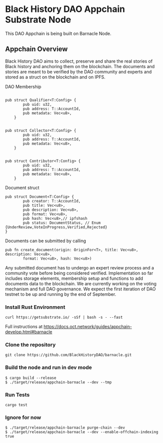 # Black History DAO Appchain Substrate Node

This DAO Appchain is being built on Barnacle Node.

## Appchain Overview

Black History DAO aims to collect, preserve and share the real stories of Black history and anchoring them on the blockchain. The documents and stories are meant to be verified by the DAO community and experts and stored as a struct on the blockchain and on IPFS.

DAO Membership
```

pub struct Qualifier<T:Config> {
		pub uid: u32,
		pub address: T::AccountId,
		pub metadata: Vec<u8>,
	}

	
pub struct Collector<T:Config> {
		pub uid: u32,
		pub address: T::AccountId,
		pub metadata: Vec<u8>,
	}

	
pub struct Contributor<T:Config> {
		pub uid: u32,
		pub address: T::AccountId,
		pub metadata: Vec<u8>,
	}
```

Document struct

```
pub struct Document<T:Config> {
		pub creator: T::AccountId,
		pub title: Vec<u8>,
		pub description: Vec<u8>,
		pub format: Vec<u8>,
		pub hash: Vec<u8>,// ipfshash
		pub status: DocumentStatus, // Enum {UnderReview,VoteInProgress,Verified,Rejected}
}
```

Documents can be submitted by calling

```
pub fn create_document(origin: OriginFor<T>, title: Vec<u8>, description: Vec<u8>,
		format: Vec<u8>, hash: Vec<u8>) 
```

Any submitted document has to undergo an expert review process and a community vote before being considered verified.
Implementation so far includes storage elements,  membership setup and functions to add documents data to the blockchain.
We are currently working on the voting mechanism and full DAO governance. We expect the first iteration of DAO testnet to
be up and running by the end of September.


### Install Rust Environment

```
curl https://getsubstrate.io/ -sSf | bash -s - --fast
```

Full instructions at https://docs.oct.network/guides/appchain-develop.html#barnacle

### Clone the repository

```
git clone https://github.com/BlackHistoryDAO/barnacle.git
```

### Build the node and run in dev mode

```
$ cargo build --release
$ ./target/release/appchain-barnacle --dev --tmp

```

### Run Tests

```
cargo test
```

### Ignore for now
```
$ ./target/release/appchain-barnacle purge-chain --dev
$ ./target/release/appchain-barnacle --dev --enable-offchain-indexing true
```
